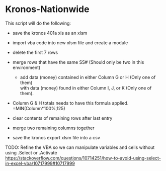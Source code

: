 # Kronos-Nationwide

This script will do the following:
- save the kronos 401a xls as an xlsm
- import vba code into new xlsm file and create a module
- delete the first 7 rows
- merge rows that have the same SS# (Should only be two in this environment)
	- add data (money) contained in either Column G or H (Only one of them) \
	  with data (money) found in either Column I, J, or K (Only one of them).
	  
- Column G & H totals needs to have this formula applied. =MIN(Column*100%,125)
- clear contents of remaining rows after last entry
- merge two remaining columns together
- save the kronos export xlsm file into a csv

TODO:
Refine the VBA so we can manipulate variables and cells without using .Select or .Activate 
https://stackoverflow.com/questions/10714251/how-to-avoid-using-select-in-excel-vba/10717999#10717999
